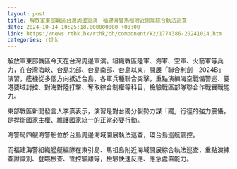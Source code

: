 ```yaml
---
layout: post
title: 解放軍東部戰區台灣周邊軍演　福建海警馬祖附近開展綜合執法巡查
date: 2024-10-14 10:25:18.000000000 +08:00
link: https://news.rthk.hk/rthk/ch/component/k2/1774386-20241014.htm
categories: rthk
---
```


解放軍東部戰區今天在台灣周邊軍演。組織戰區陸軍、海軍、空軍、火箭軍等兵力，在台灣海峽、台島北部、台島南部、台島以東，開展「聯合利劍－2024B」演習，艦機從多個方向抵近台島，各軍兵種聯合突擊，重點演練海空戰備警巡、要港要域封控、對海對陸打擊、奪取綜合制權等科目，檢驗戰區部隊聯合作戰實戰能力。

東部戰區新聞發言人李熹表示，演習是對台獨分裂勢力謀「獨」行徑的強力震懾，是捍衛國家主權、維護國家統一的正當必要行動。

海警局四艘海警船位於台島周邊海域開展執法巡查，環台島巡航管控。 

而福建海警組織艦艇編隊在東引島、馬祖島附近海域開展綜合執法巡查，重點演練查證識別、登臨檢查、管控驅離等，檢驗快速反應、應急處置能力。

